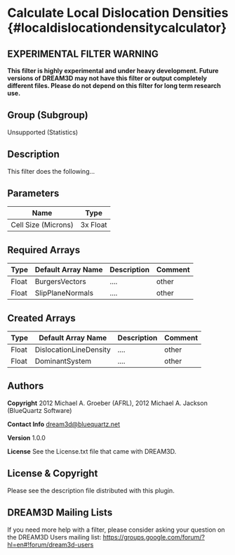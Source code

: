 Calculate Local Dislocation Densities {#localdislocationdensitycalculator}
==========


## EXPERIMENTAL FILTER WARNING ##

__This filter is highly experimental and under heavy development. Future versions of DREAM3D may not have this filter or output completely different files. Please do not depend on this filter for long term research use.__


## Group (Subgroup) ##
Unsupported (Statistics)

## Description ##
This filter does the following...

## Parameters ##
| Name             | Type |
|------------------|------|
| Cell Size (Microns) | 3x Float |

## Required Arrays ##

| Type  | Default Array Name | Description | Comment |
|-------|--------------------|-------------|---------|
| Float | BurgersVectors     | ....        | other   |
| Float | SlipPlaneNormals   | ....        | other   |


## Created Arrays ##

| Type  | Default Array Name | Description | Comment |
|-------|--------------------|-------------|---------|
| Float | DislocationLineDensity | ....        | other   |
| Float | DominantSystem     | ....        | other   |



## Authors ##

**Copyright** 2012 Michael A. Groeber (AFRL), 2012 Michael A. Jackson (BlueQuartz Software)

**Contact Info** dream3d@bluequartz.net

**Version** 1.0.0

**License**  See the License.txt file that came with DREAM3D.



## License & Copyright ##

Please see the description file distributed with this plugin.

## DREAM3D Mailing Lists ##

If you need more help with a filter, please consider asking your question on the DREAM3D Users mailing list:
https://groups.google.com/forum/?hl=en#!forum/dream3d-users

